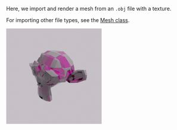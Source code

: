 Here, we import and render a mesh from an `.obj` file with a texture.

For importing other file types, see the [Mesh class](https://ollieboyne.github.io/BlenderSynth/api/blendersynth.blender.mesh.html).

![](resources/mesh_importing_output.png)